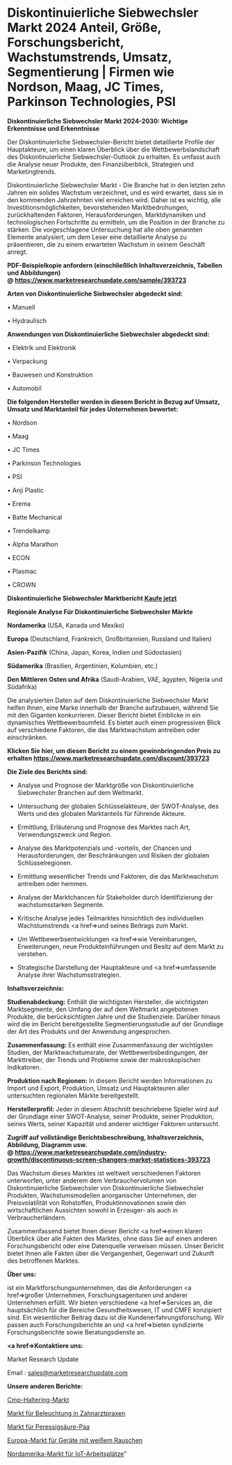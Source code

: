 # Diskontinuierliche Siebwechsler Markt 2024 Anteil, Größe, Forschungsbericht, Wachstumstrends, Umsatz, Segmentierung | Firmen wie Nordson, Maag, JC Times, Parkinson Technologies, PSI

<strong>Diskontinuierliche Siebwechsler Markt 2024-2030: Wichtige Erkenntnisse und Erkenntnisse</strong>

Der Diskontinuierliche Siebwechsler-Bericht bietet detaillierte Profile der Hauptakteure, um einen klaren Überblick über die Wettbewerbslandschaft des Diskontinuierliche Siebwechsler-Outlook zu erhalten. Es umfasst auch die Analyse neuer Produkte, den Finanzüberblick, Strategien und Marketingtrends.

Diskontinuierliche Siebwechsler Markt - Die Branche hat in den letzten zehn Jahren ein solides Wachstum verzeichnet, und es wird erwartet, dass sie in den kommenden Jahrzehnten viel erreichen wird. Daher ist es wichtig, alle Investitionsmöglichkeiten, bevorstehenden Marktbedrohungen, zurückhaltenden Faktoren, Herausforderungen, Marktdynamiken und technologischen Fortschritte zu ermitteln, um die Position in der Branche zu stärken. Die vorgeschlagene Untersuchung hat alle oben genannten Elemente analysiert, um dem Leser eine detaillierte Analyse zu präsentieren, die zu einem erwarteten Wachstum in seinem Geschäft anregt.

<strong><b>PDF-Beispielkopie anfordern (einschließlich Inhaltsverzeichnis, Tabellen und Abbildungen) @ </b></strong><strong><a href=https://www.marketresearchupdate.com/sample/393723><strong>https://www.marketresearchupdate.com/sample/393723</u></a></strong></strong>

<strong>Arten von Diskontinuierliche Siebwechsler abgedeckt sind:</strong>

• Manuell

• Hydraulisch

<strong>Anwendungen von Diskontinuierliche Siebwechsler abgedeckt sind:</strong>

• Elektrik und Elektronik

• Verpackung

• Bauwesen und Konstruktion

• Automobil

<strong>Die folgenden Hersteller werden in diesem Bericht in Bezug auf Umsatz, Umsatz und Marktanteil für jedes Unternehmen bewertet:</strong>

• Nordson

• Maag

• JC Times

• Parkinson Technologies

• PSI

• Anji Plastic

• Erema

• Batte Mechanical

• Trendelkamp

• Alpha Marathon

• ECON

• Plasmac

• CROWN

<strong>Diskontinuierliche Siebwechsler Marktbericht <a href=https://www.marketresearchupdate.com/buynow/393723>Kaufe jetzt</a></strong>

<strong>Regionale Analyse Für Diskontinuierliche Siebwechsler Märkte</strong>

<strong>Nordamerika</strong> (USA, Kanada und Mexiko)

<strong>Europa</strong> (Deutschland, Frankreich, Großbritannien, Russland und Italien)

<strong>Asien-Pazifik</strong> (China, Japan, Korea, Indien und Südostasien)

<strong>Südamerika</strong> (Brasilien, Argentinien, Kolumbien, etc.)

<strong>Den Mittleren</strong> <strong>Osten und Afrika</strong> (Saudi-Arabien, VAE, ägypten, Nigeria und Südafrika)

Die analysierten Daten auf dem Diskontinuierliche Siebwechsler Markt helfen Ihnen, eine Marke innerhalb der Branche aufzubauen, während Sie mit den Giganten konkurrieren. Dieser Bericht bietet Einblicke in ein dynamisches Wettbewerbsumfeld. Es bietet auch einen progressiven Blick auf verschiedene Faktoren, die das Marktwachstum antreiben oder einschränken.

<strong>Klicken Sie hier, um diesen Bericht zu einem gewinnbringenden Preis zu erhalten
</strong><strong><a href=https://www.marketresearchupdate.com/discount/393723>https://www.marketresearchupdate.com/discount/393723</b></u></strong></a>

<strong>Die Ziele des Berichts sind:</strong>

- Analyse und Prognose der Marktgröße von Diskontinuierliche Siebwechsler Branchen auf dem Weltmarkt.

- Untersuchung der globalen Schlüsselakteure, der SWOT-Analyse, des Werts und des globalen Marktanteils für führende Akteure.

- Ermittlung, Erläuterung und Prognose des Marktes nach Art, Verwendungszweck und Region.

- Analyse des Marktpotenzials und -vorteils, der Chancen und Herausforderungen, der Beschränkungen und Risiken der globalen Schlüsselregionen.

- Ermittlung wesentlicher Trends und Faktoren, die das Marktwachstum antreiben oder hemmen.

- Analyse der Marktchancen für Stakeholder durch Identifizierung der wachstumsstarken Segmente.

- Kritische Analyse jedes Teilmarktes hinsichtlich des individuellen Wachstumstrends <a href=>und</a> seines Beitrags zum Markt.

- Um Wettbewerbsentwicklungen <a href=>wie</a> Vereinbarungen, Erweiterungen, neue Produkteinführungen und Besitz auf dem Markt zu verstehen.

- Strategische Darstellung der Hauptakteure und <a href=>umfas</a>sende Analyse ihrer Wachstumsstrategien.

<strong>Inhaltsverzeichnis:</strong>

<strong>Studienabdeckung:</strong> Enthält die wichtigsten Hersteller, die wichtigsten Marktsegmente, den Umfang der auf dem Weltmarkt angebotenen Produkte, die berücksichtigten Jahre und die Studienziele. Darüber hinaus wird die im Bericht bereitgestellte Segmentierungsstudie auf der Grundlage der Art des Produkts und der Anwendung angesprochen.

<strong>Zusammenfassung:</strong> Es enthält eine Zusammenfassung der wichtigsten Studien, der Marktwachstumsrate, der Wettbewerbsbedingungen, der Markttreiber, der Trends und Probleme sowie der makroskopischen Indikatoren.

<strong>Produktion nach Regionen:</strong> In diesem Bericht werden Informationen zu Import und Export, Produktion, Umsatz und Hauptakteuren aller untersuchten regionalen Märkte bereitgestellt.

<strong>Herstellerprofil:</strong> Jeder in diesem Abschnitt beschriebene Spieler wird auf der Grundlage einer SWOT-Analyse, seiner Produkte, seiner Produktion, seines Werts, seiner Kapazität und anderer wichtiger Faktoren untersucht.

<strong><b>Zugriff auf vollständige Berichtsbeschreibung, Inhaltsverzeichnis, Abbildung, Diagramm usw. @ </b></strong><strong><a href=https://www.marketresearchupdate.com/industry-growth/discontinuous-screen-changers-market-statistices-393723>https://www.marketresearchupdate.com/industry-growth/discontinuous-screen-changers-market-statistices-393723</a></strong>

Das Wachstum dieses Marktes ist weltweit verschiedenen Faktoren unterworfen, unter anderem dem Verbrauchervolumen von Diskontinuierliche Siebwechsler von Diskontinuierliche Siebwechsler Produkten, Wachstumsmodellen anorganischer Unternehmen, der Preisvolatilität von Rohstoffen, Produktinnovationen sowie den wirtschaftlichen Aussichten sowohl in Erzeuger- als auch in Verbraucherländern.

Zusammenfassend bietet Ihnen dieser Bericht <a href=>einen</a> klaren Überblick über alle Fakten des Marktes, ohne dass Sie auf einen anderen Forschungsbericht oder eine Datenquelle verweisen müssen. Unser Bericht bietet Ihnen alle Fakten über die Vergangenheit, Gegenwart und Zukunft des betroffenen Marktes.

<strong>Über uns:</strong>

 ist ein Marktforschungsunternehmen, das die Anforderungen <a href=>großer</a> Unternehmen, Forschungsagenturen und anderer Unternehmen erfüllt. Wir bieten verschiedene <a href=>Services</a> an, die hauptsächlich für die Bereiche Gesundheitswesen, IT und CMFE konzipiert sind. Ein wesentlicher Beitrag dazu ist die Kundenerfahrungsforschung. Wir passen auch Forschungsberichte an und <a href=>bieten</a> syndizierte Forschungsberichte sowie Beratungsdienste an.

<strong><a href=>Kontaktiere uns:</a></strong>

Market Research Update

Email : sales@marketresearchupdate.com

<strong>Unsere anderen Berichte:</strong>

<a href=https://www.linkedin.com/pulse/cmp-retainer-ring-market-opportunities-stay>Cmp-Haltering-Markt</a>

<a href=https://www.linkedin.com/pulse/dental-office-lighting-market-outlooks-2023>Markt für Beleuchtung in Zahnarztpraxen</a>

<a href=https://www.linkedin.com/pulse/peracetic-acid-paa-market-size-share-outlook-growth-prospects>Markt für Peressigsäure-Paa</a>

<a href=https://www.linkedin.com/pulse/europe-white-noise-machines-market-2023-2030>Europa-Markt für Geräte mit weißem Rauschen</a>

<a href=https://www.linkedin.com/pulse/north-america-iot-workplace-market>Nordamerika-Markt für IoT-Arbeitsplätze</a>"
